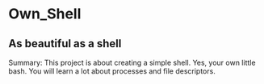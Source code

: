 # Own_Shell
## As beautiful as a shell

Summary:
This project is about creating a simple shell.
Yes, your own little bash.
You will learn a lot about processes and file descriptors.
